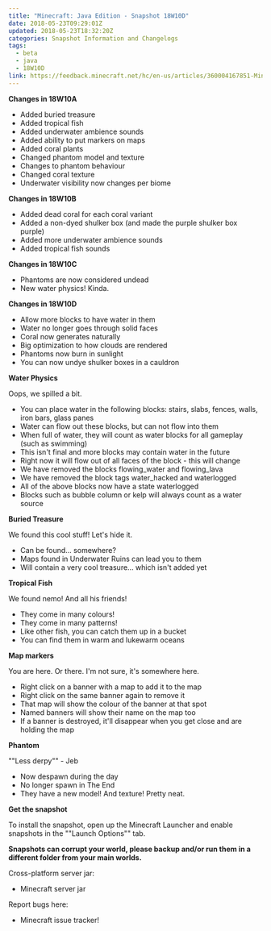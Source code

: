 ```yaml
---
title: "Minecraft: Java Edition - Snapshot 18W10D"
date: 2018-05-23T09:29:01Z
updated: 2018-05-23T18:32:20Z
categories: Snapshot Information and Changelogs
tags:
  - beta
  - java
  - 18W10D
link: https://feedback.minecraft.net/hc/en-us/articles/360004167851-Minecraft-Java-Edition-Snapshot-18W10D
---
```


**Changes in 18W10A**

- Added buried treasure
- Added tropical fish
- Added underwater ambience sounds
- Added ability to put markers on maps
- Added coral plants
- Changed phantom model and texture
- Changes to phantom behaviour
- Changed coral texture
- Underwater visibility now changes per biome

  
**Changes in 18W10B**

- Added dead coral for each coral variant
- Added a non-dyed shulker box (and made the purple shulker box purple)
- Added more underwater ambience sounds
- Added tropical fish sounds

  
**Changes in 18W10C**

- Phantoms are now considered undead
- New water physics! Kinda.

  
**Changes in 18W10D**

- Allow more blocks to have water in them
- Water no longer goes through solid faces
- Coral now generates naturally
- Big optimization to how clouds are rendered
- Phantoms now burn in sunlight
- You can now undye shulker boxes in a cauldron

  
**Water Physics**  
  
Oops, we spilled a bit.

- You can place water in the following blocks: stairs, slabs, fences, walls, iron bars, glass panes
- Water can flow out these blocks, but can not flow into them
- When full of water, they will count as water blocks for all gameplay (such as swimming)
- This isn't final and more blocks may contain water in the future
- Right now it will flow out of all faces of the block - this will change
- We have removed the blocks flowing_water and flowing_lava
- We have removed the block tags water_hacked and waterlogged
- All of the above blocks now have a state waterlogged
- Blocks such as bubble column or kelp will always count as a water source

  
**Buried Treasure**  
  
We found this cool stuff! Let's hide it.

- Can be found... somewhere?
- Maps found in Underwater Ruins can lead you to them
- Will contain a very cool treasure... which isn't added yet

  
**Tropical Fish**  
  
We found nemo! And all his friends!

- They come in many colours!
- They come in many patterns!
- Like other fish, you can catch them up in a bucket
- You can find them in warm and lukewarm oceans

  
**Map markers**  
  
You are here. Or there. I'm not sure, it's somewhere here.

- Right click on a banner with a map to add it to the map
- Right click on the same banner again to remove it
- That map will show the colour of the banner at that spot
- Named banners will show their name on the map too
- If a banner is destroyed, it'll disappear when you get close and are holding the map

  
**Phantom**  
  
""Less derpy"" - Jeb

- Now despawn during the day
- No longer spawn in The End
- They have a new model! And texture! Pretty neat.

  
**Get the snapshot**  
  
To install the snapshot, open up the Minecraft Launcher and enable snapshots in the ""Launch Options"" tab.  
  
**Snapshots can corrupt your world, please backup and/or run them in a different folder from your main worlds.**  
  
Cross-platform server jar:

- Minecraft server jar

Report bugs here:

- Minecraft issue tracker!

<div>

 

</div>
